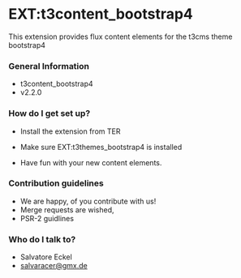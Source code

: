 # EXT:t3content_bootstrap4 #

This extension provides flux content elements for the t3cms theme bootstrap4

### General Information ###

* t3content_bootstrap4
* v2.2.0

### How do I get set up? ###

* Install the extension from TER
* Make sure EXT:t3themes_bootstrap4 is installed

* Have fun with your new content elements.

### Contribution guidelines ###

* We are happy, of you contribute with us!
* Merge requests are wished,
* PSR-2 guidlines

### Who do I talk to? ###

* Salvatore Eckel
* salvaracer@gmx.de
